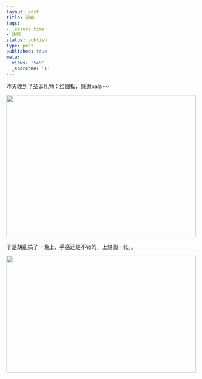 ```yaml
---
layout: post
title: 涂鸦
tags:
- leisure time
- 涂鸦
status: publish
type: post
published: true
meta:
  views: '549'
  _searchme: '1'
---
```

昨天收到了圣诞礼物：绘图板，感谢pala~~

<a href="http://azaleasays.com/wp-content/uploads/2010/07/img_0171.jpg"><img class="alignnone size-medium wp-image-722" title="img_0171" src="http://azaleasays.com/wp-content/uploads/2010/07/img_0171.jpg?w=500" alt="" width="500" height="375" /></a>

于是胡乱搞了一晚上，手感还是不错的，上烂图一张。。

<a href="http://azaleasays.files.wordpress.com/2008/12/aza_pala_bing.jpg"><img class="alignnone size-medium wp-image-724" title="aza_pala_bing" src="http://azaleasays.files.wordpress.com/2008/12/aza_pala_bing.jpg?w=500" alt="" width="500" height="308" /></a>
